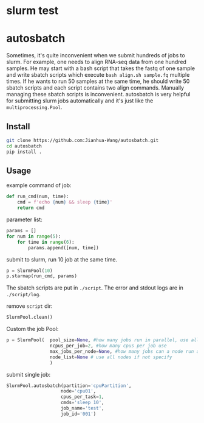 # slurm test

# autosbatch

Sometimes, it's quite inconvenient when we submit hundreds of jobs to slurm. For example, one needs to align RNA-seq data from one hundred samples. He may start with a bash script that takes the fastq of one sample and write sbatch scripts which execute `bash align.sh sample.fq` multiple times. If he wants to run 50 samples at the same time, he should write 50 sbatch scripts and each script contains two align commands. Manually managing these sbatch scripts is inconvenient. autosbatch is very helpful for submitting slurm jobs automatically and it's just like the `multiprocessing.Pool`.

## Install

```bash
git clone https://github.com:Jianhua-Wang/autosbatch.git
cd autosbatch
pip install .
```

## Usage

example command of job:

```python
def run_cmd(num, time):
    cmd = f'echo {num} && sleep {time}'
    return cmd
```

parameter list:

```python
params = []
for num in range(5):
    for time in range(6):
        params.append([num, time])
```

submit to slurm, run 10 job at the same time.

```python
p = SlurmPool(10)
p.starmap(run_cmd, params)
```

The sbatch scripts are put in `./script`. The error and stdout logs are in `./script/log`.

remove `script` dir:

```python
SlurmPool.clean()
```

Custom the job Pool:

```python
p = SlurmPool(  pool_size=None, #how many jobs run in parallel, use all resources if not specify.
                ncpus_per_job=2, #how many cpus per job use
                max_jobs_per_node=None, #how many jobs can a node run at most
                node_list=None # use all nodes if not specify
                )
```

submit single job:

```python
SlurmPool.autosbatch(partition='cpuPartition',
                    node='cpu01',
                    cpus_per_task=1,
                    cmds='sleep 10',
                    job_name='test',
                    job_id='001')

```
